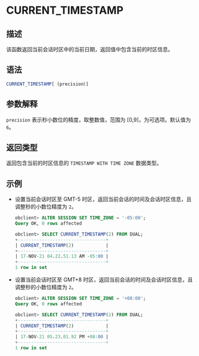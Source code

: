 CURRENT_TIMESTAMP 
======================================



描述 
-----------------------

该函数返回当前会话时区中的当前日期，返回值中包含当前的时区信息。

语法 
-----------------------

```sql
CURRENT_TIMESTAMP[ (precision）]
```



参数解释 
-------------------------

`precision` 表示秒小数位的精度，取整数值，范围为 \[0,9\]，为可选项。默认值为 `6`。

返回类型 
-------------------------

返回包含当前的时区信息的 `TIMESTAMP WITH TIME ZONE` 数据类型。

示例 
-----------------------

* 设置当前会话时区至 GMT-5 时区，返回当前会话的时间及会话时区信息，且调整秒的小数位精度为 `2`。

  ```sql
  obclient> ALTER SESSION SET TIME_ZONE = '-05:00';
  Query OK, 0 rows affected
  
  obclient> SELECT CURRENT_TIMESTAMP(2) FROM DUAL;
  +---------------------------------+
  | CURRENT_TIMESTAMP(2)            |
  +---------------------------------+
  | 17-NOV-21 04.22.51.13 AM -05:00 |
  +---------------------------------+
  1 row in set
  ```

  

* 设置当前会话时区至 GMT+8 时区，返回当前会话的时间及会话时区信息，且调整秒的小数位精度为 `2`。

  ```sql
  obclient> ALTER SESSION SET TIME_ZONE = '+08:00';
  Query OK, 0 rows affected
  
  obclient> SELECT CURRENT_TIMESTAMP(2) FROM DUAL;
  +---------------------------------+
  | CURRENT_TIMESTAMP(2)            |
  +---------------------------------+
  | 17-NOV-21 05.23.01.92 PM +08:00 |
  +---------------------------------+
  1 row in set
  ```

  



